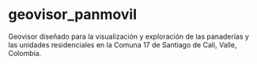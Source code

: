 # geovisor_panmovil
Geovisor diseñado para la visualización y exploración de las panaderías y las unidades residenciales en la Comuna 17 de Santiago de Cali, Valle, Colombia. 
